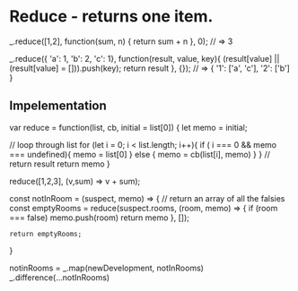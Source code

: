 # Reduce - returns one item.


_.reduce([1,2], function(sum, n) {
  return sum + n
}, 0);
  // => 3


_.reduce({ 'a': 1, 'b': 2, 'c': 1}, function(result, value, key){
    (result[value] || (result[value] = [])).push(key);
    return result
}, {});
  // => { '1': ['a', 'c'], '2': ['b'] }


## Impelementation

var reduce = function(list, cb, initial = list[0]) {
  let memo = initial;

  // loop through list
  for (let i = 0; i < list.length; i++){
    if ( i === 0 && memo === undefined){
      memo = list[0]
    } else {
      memo = cb(list[i], memo)
    }
  }
  // return result
  return memo
}  

reduce([1,2,3], (v,sum) => v + sum);


const notInRoom = (suspect, memo) => {
  // return an array of all the falsies
  const emptyRooms = reduce(suspect.rooms, (room, memo) => {
    if (room === false) memo.push(room)
    return memo
    }, []);

    return emptyRooms;
}


notinRooms = _.map(newDevelopment, notInRooms)
_.difference(...notInRooms)
